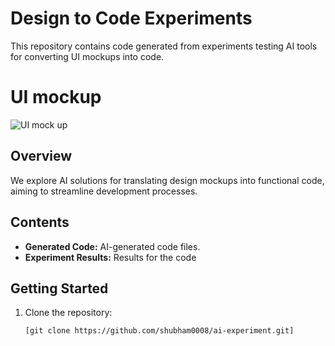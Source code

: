 # Design to Code Experiments

This repository contains code generated from experiments testing AI tools for converting UI mockups into code.

# UI mockup

![UI mock up](https://ibb.co/LNSz24h)

## Overview

We explore AI solutions for translating design mockups into functional code, aiming to streamline development processes.

## Contents

- **Generated Code:** AI-generated code files.
- **Experiment Results:** Results for the code

## Getting Started

1. Clone the repository:

   ```bash
   [git clone https://github.com/shubham0008/ai-experiment.git]
